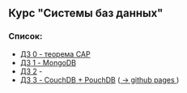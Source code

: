 ## Курс "Системы баз данных"

### Список:

- [ДЗ 0 - теорема CAP](HW_0.md)
- [ДЗ 1 - MongoDB](HW_1.md)
- [ДЗ 2]() -
- [ДЗ 3 - CouchDB + PouchDB](HW_3.md) ([ -> github pages ](https://denis-zierpka.github.io/DB_Sbertech/))


